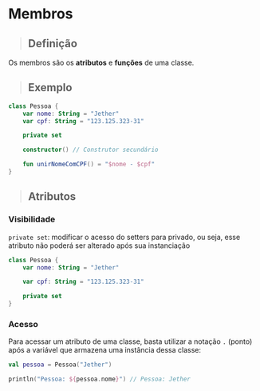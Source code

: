 # Membros

> ## **Definição**

Os membros são os **atributos** e **funções** de uma classe.

> ## **Exemplo**

```kotlin
class Pessoa {
    var nome: String = "Jether"
    var cpf: String = "123.125.323-31"

    private set

    constructor() // Construtor secundário

    fun unirNomeComCPF() = "$nome - $cpf"
}
```

> ## Atributos

### **Visibilidade**

`private set`: modificar o acesso do setters para privado, ou seja, esse atributo não poderá ser alterado após sua instanciação

```kotlin
class Pessoa {
    var nome: String = "Jether"

    var cpf: String = "123.125.323-31"

    private set
}
```

### **Acesso**

Para acessar um atributo de uma classe, basta utilizar a notação `.` (ponto) após a variável que armazena uma instância dessa classe:

```kotlin
val pessoa = Pessoa("Jether")

println("Pessoa: ${pessoa.nome}") // Pessoa: Jether
```